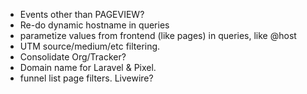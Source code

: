 * Events other than PAGEVIEW?
* Re-do dynamic hostname in queries
* parametize values from frontend (like pages) in queries, like @host
* UTM source/medium/etc filtering.
* Consolidate Org/Tracker?
* Domain name for Laravel & Pixel.
* funnel list page filters. Livewire?

